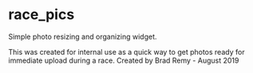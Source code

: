 # race_pics
 Simple photo resizing and organizing widget.

 This was created for internal use as a quick way to get photos ready for immediate upload during a race.
 Created by Brad Remy - August 2019
